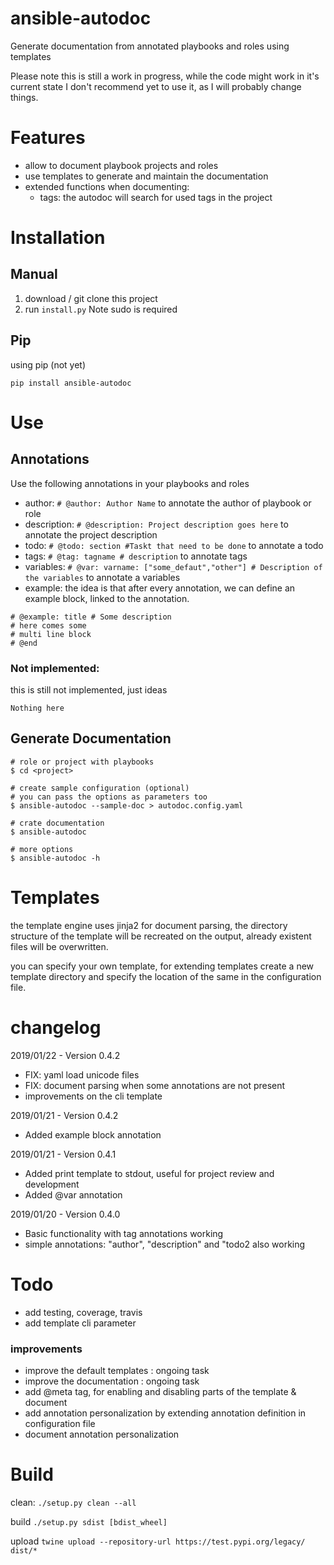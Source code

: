 # ansible-autodoc
Generate documentation from annotated playbooks and roles using templates

Please note this is still a work in progress, while the code might work in it's current state 
I don't recommend yet to use it, as I will probably change things.

# Features
* allow to document playbook projects and roles
* use templates to generate and maintain the documentation
* extended functions when documenting:
   * tags: the autodoc will search for used tags in the project

# Installation
## Manual
1. download / git clone this project 
2. run `install.py` Note sudo is required

## Pip
using pip (not yet)
```
pip install ansible-autodoc
``` 

# Use

## Annotations

Use the following annotations in your playbooks and roles

* author: `# @author: Author Name` to annotate the author of playbook or role
* description: `# @description: Project description goes here` to annotate the project description
* todo: `# @todo: section #Taskt that need to be done` to annotate a todo
* tags: `# @tag: tagname # description` to annotate tags
* variables: `# @var: varname: ["some_defaut","other"] # Description of the variables` to annotate a variables
* example: the idea is that after every annotation, we can define an example block, linked to the annotation.
```$xslt
# @example: title # Some description
# here comes some 
# multi line block
# @end
``` 

### Not implemented:
this is still not implemented, just ideas 

`Nothing here`

## Generate Documentation

```$xslt
# role or project with playbooks
$ cd <project> 

# create sample configuration (optional) 
# you can pass the options as parameters too
$ ansible-autodoc --sample-doc > autodoc.config.yaml

# crate documentation
$ ansible-autodoc 

# more options
$ ansible-autodoc -h
```

# Templates
the template engine uses jinja2 for document parsing, the directory structure of the template
will be recreated on the output, already existent files will be overwritten.

you can specify your own template, for extending templates create a new template directory and 
specify the location of the same in the configuration file.

 
# changelog 
2019/01/22 - Version 0.4.2
  * FIX: yaml load unicode files
  * FIX: document parsing when some annotations are not present 
  * improvements on the cli template
  
2019/01/21 - Version 0.4.2
  * Added example block annotation


2019/01/21 - Version 0.4.1
  * Added print template to stdout, useful for project review and development
  * Added @var annotation


2019/01/20 - Version 0.4.0
  * Basic functionality with tag annotations working
  * simple annotations: "author", "description" and "todo2 also working

# Todo
* add testing, coverage, travis
* add template cli parameter

### improvements
* improve the default templates : ongoing task
* improve the documentation : ongoing task
* add @meta tag, for enabling and disabling parts of the template & document
* add annotation personalization by extending annotation definition in configuration file
* document annotation personalization

# Build
clean:
`./setup.py clean --all`

build `./setup.py sdist [bdist_wheel]`

upload `twine upload --repository-url https://test.pypi.org/legacy/ dist/*`